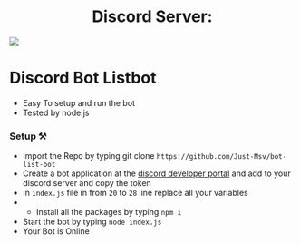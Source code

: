 <h1 align='center'> Discord Server:  </h1
<a href="https://discord.gg/BfQQMPed6s"><img src="http://invidget.switchblade.xyz/BfQQMPed6s"/></a>

# Discord Bot Listbot

- Easy To setup and run the bot
- Tested by node.js 

### Setup ⚒

- Import the Repo by typing git clone `https://github.com/Just-Msv/bot-list-bot` 
- Create a bot application at the [discord developer portal](https://discord.com/developers/applications) and add to your discord server and copy the token
- In `index.js` file in from `20` to `28` line replace all your variables
- - Install all the packages by typing `npm i`
- Start the bot by typing `node index.js`
- Your Bot is Online 
